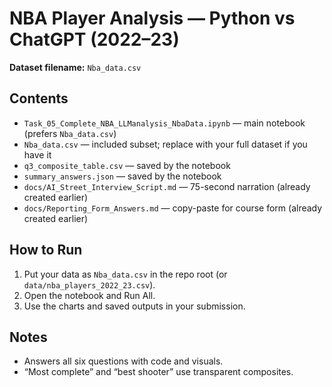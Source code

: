 
# NBA Player Analysis — Python vs ChatGPT (2022–23)

**Dataset filename:** `Nba_data.csv`

## Contents
- `Task_05_Complete_NBA_LLManalysis_NbaData.ipynb` — main notebook (prefers `Nba_data.csv`)
- `Nba_data.csv` — included subset; replace with your full dataset if you have it
- `q3_composite_table.csv` — saved by the notebook
- `summary_answers.json` — saved by the notebook
- `docs/AI_Street_Interview_Script.md` — 75-second narration (already created earlier)
- `docs/Reporting_Form_Answers.md` — copy-paste for course form (already created earlier)

## How to Run
1. Put your data as `Nba_data.csv` in the repo root (or `data/nba_players_2022_23.csv`).
2. Open the notebook and Run All.
3. Use the charts and saved outputs in your submission.

## Notes
- Answers all six questions with code and visuals.
- “Most complete” and “best shooter” use transparent composites.
